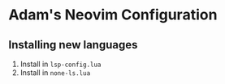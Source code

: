# Adam's Neovim Configuration

## Installing new languages
1. Install in `lsp-config.lua`
2. Install in `none-ls.lua` 
